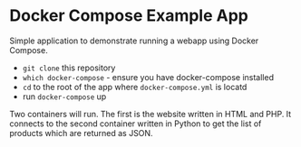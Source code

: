 # Docker Compose Example App

Simple application to demonstrate running a webapp using Docker Compose.

  - `git clone` this repository
  - `which docker-compose` - ensure you have docker-compose installed
  - `cd` to the root of the app where `docker-compose.yml` is locatd
  - run `docker-compose` up

Two containers will run. The first is the website written in HTML and PHP. It
connects to the second container written in Python to get the list
of products which are returned as JSON.
